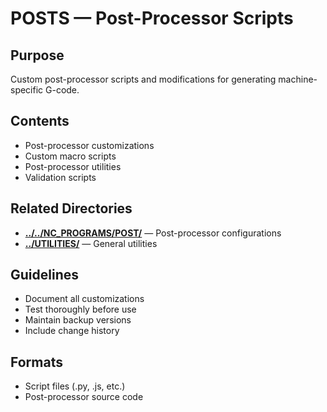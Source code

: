 # POSTS — Post-Processor Scripts

## Purpose
Custom post-processor scripts and modifications for generating machine-specific G-code.

## Contents
- Post-processor customizations
- Custom macro scripts
- Post-processor utilities
- Validation scripts

## Related Directories
- **[../../NC_PROGRAMS/POST/](../../NC_PROGRAMS/POST/)** — Post-processor configurations
- **[../UTILITIES/](../UTILITIES/)** — General utilities

## Guidelines
- Document all customizations
- Test thoroughly before use
- Maintain backup versions
- Include change history

## Formats
- Script files (.py, .js, etc.)
- Post-processor source code
